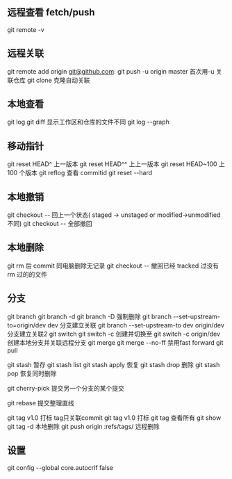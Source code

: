 ## 远程查看 fetch/push 
git remote -v

## 远程关联
git remote add origin git@github.com:<url>
git push -u origin master 首次用-u 关联仓库
git clone <url> 克隆自动关联

## 本地查看
git log
git diff <onefile> 显示工作区和仓库的文件不同
git log --graph

## 移动指针
git reset HEAD^ 上一版本
git reset HEAD^^ 上上一版本
git reset HEAD~100 上 100 个版本
git reflog 查看 commitid
git reset --hard <commitid>

## 本地撤销
git checkout -- <file> 回上一个状态( staged -> unstaged or modified->unmodified 不同)
git checkout -- 全部撤回

## 本地删除
git rm <file> 后 commit 同电脑删除无记录
git checkout -- <file> 撤回已经 tracked 过没有 rm 过的的文件

## 分支
git branch
git branch -d <branch>
git branch -D <branch>强制删除
git branch --set-upstream-to=origin/dev dev 分支建立关联
git branch --set-upstream-to dev origin/dev  分支建立关联2
git switch
git switch -c 创建并切换至
git switch -c origin/dev 创建本地分支并关联远程分支
git merge
git merge --no-ff 禁用fast forward
git pull

git stash 暂存
git stash list
git stash apply 恢复
git stash drop 删除
git stash pop 恢复同时删除

git cherry-pick <another commitid> 提交另一个分支的某个提交

git rebase 提交整理直线

git tag v1.0 打标 tag只关联commit
git tag v1.0 <commitid> 打标
git tag 查看所有
git show <tagname>
git tag -d <tagname> 本地删除
git push origin :refs/tags/<tagname> 远程删除

## 设置
git config --global core.autocrlf false

